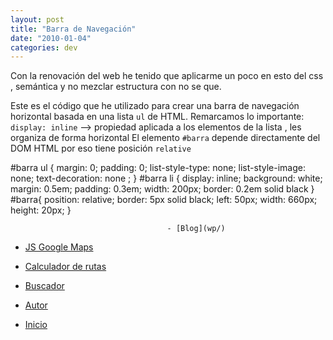 ```yaml
---
layout: post
title: "Barra de Navegación"
date: "2010-01-04"
categories: dev
---
```


Con la renovación del web he tenido que aplicarme un poco en esto del css , semántica y no mezclar estructura con no se que.

Este es el código que he utilizado para crear una barra de navegación horizontal basada en una lista `ul` de HTML. Remarcamos lo importante: `display: inline` --> propiedad aplicada a los elementos de la lista , les organiza de forma horizontal El elemento `#barra` depende directamente del DOM HTML por eso tiene posición `relative`

#barra ul {
margin: 0;
padding: 0;
list-style-type: none;
list-style-image: none;
text-decoration: none ;
}
#barra li {
display: inline;
background: white;
margin: 0.5em;
padding: 0.3em;
width: 200px;
border: 0.2em solid black }
#barra{
position: relative;
border: 5px solid black;
left: 50px;
width: 660px;
height: 20px;
}

                       

                               
                               

                                       - [Blog](wp/)
                                           
- [JS Google Maps](jsgooglemaps/)
                                           
- [Calculador de rutas](rutas/)
                                           
- [Buscador](buscador/)
                                           
- [Autor](#)
                                           
- [Inicio](/)

